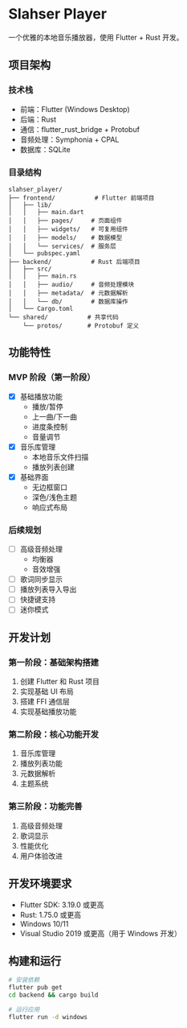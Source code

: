 # Slahser Player

一个优雅的本地音乐播放器，使用 Flutter + Rust 开发。

## 项目架构

### 技术栈
- 前端：Flutter (Windows Desktop)
- 后端：Rust
- 通信：flutter_rust_bridge + Protobuf
- 音频处理：Symphonia + CPAL
- 数据库：SQLite

### 目录结构
```
slahser_player/
├── frontend/           # Flutter 前端项目
│   ├── lib/
│   │   ├── main.dart
│   │   ├── pages/     # 页面组件
│   │   ├── widgets/   # 可复用组件
│   │   ├── models/    # 数据模型
│   │   └── services/  # 服务层
│   └── pubspec.yaml
├── backend/           # Rust 后端项目
│   ├── src/
│   │   ├── main.rs
│   │   ├── audio/     # 音频处理模块
│   │   ├── metadata/  # 元数据解析
│   │   └── db/        # 数据库操作
│   └── Cargo.toml
└── shared/           # 共享代码
    └── protos/       # Protobuf 定义
```

## 功能特性

### MVP 阶段（第一阶段）
- [x] 基础播放功能
  - 播放/暂停
  - 上一曲/下一曲
  - 进度条控制
  - 音量调节
- [x] 音乐库管理
  - 本地音乐文件扫描
  - 播放列表创建
- [x] 基础界面
  - 无边框窗口
  - 深色/浅色主题
  - 响应式布局

### 后续规划
- [ ] 高级音频处理
  - 均衡器
  - 音效增强
- [ ] 歌词同步显示
- [ ] 播放列表导入导出
- [ ] 快捷键支持
- [ ] 迷你模式

## 开发计划

### 第一阶段：基础架构搭建
1. 创建 Flutter 和 Rust 项目
2. 实现基础 UI 布局
3. 搭建 FFI 通信层
4. 实现基础播放功能

### 第二阶段：核心功能开发
1. 音乐库管理
2. 播放列表功能
3. 元数据解析
4. 主题系统

### 第三阶段：功能完善
1. 高级音频处理
2. 歌词显示
3. 性能优化
4. 用户体验改进

## 开发环境要求
- Flutter SDK: 3.19.0 或更高
- Rust: 1.75.0 或更高
- Windows 10/11
- Visual Studio 2019 或更高（用于 Windows 开发）

## 构建和运行
```bash
# 安装依赖
flutter pub get
cd backend && cargo build

# 运行应用
flutter run -d windows
``` 